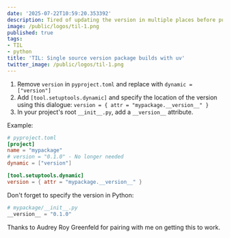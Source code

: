 ```yaml
---
date: '2025-07-22T10:59:20.353392'
description: Tired of updating the version in multiple places before publishing a package update? Leery of using inspect.metadata to fetch the package? Here's how to have a single source of version using UV's build subcommand.
image: /public/logos/til-1.png
published: true
tags:
- TIL
- python
title: 'TIL: Single source version package builds with uv'
twitter_image: /public/logos/til-1.png
---
```


1. Remove `version` in `pyproject.toml` and replace with `dynamic = ["version"]`
2. Add `[tool.setuptools.dynamic]` and specify the location of the version using this dialogue: `version = { attr = "mypackage.__version__" }`
3. In your project's root `__init__.py`, add a `__version__` attribute.

Example:


```toml
# pyproject.toml
[project]
name = "mypackage"
# version = "0.1.0" - No longer needed
dynamic = ["version"]

[tool.setuptools.dynamic]
version = { attr = "mypackage.__version__" }
```

Don't forget to specify the version in Python:

```python
# mypackage/__init__.py
__version__ = "0.1.0"
```

Thanks to Audrey Roy Greenfeld for pairing with me on getting this to work.